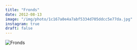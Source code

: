 ```yaml
---
title: "Fronds"
date: 2012-08-13
image: "/img/photo/1c167a0e4a7abf5334d705ddcc5e77da.jpg"
instagram: true
draft: false
---
```


![Fronds](/img/photo/1c167a0e4a7abf5334d705ddcc5e77da.jpg)

